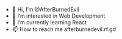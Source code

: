 - 👋 Hi, I’m @AfterBurnedEvil
- 👀 I’m interested in Web Development
- 🌱 I’m currently learning React
- 📫 How to reach me afterburnedevil.rf.gd

<!---
AfterBurnedEvil/AfterBurnedEvil is a ✨ special ✨ repository because its `README.md` (this file) appears on your GitHub profile.
You can click the Preview link to take a look at your changes.
--->
